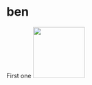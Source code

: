 # ben
First one
<img src="http://icons.iconarchive.com/icons/alecive/flatwoken/512/Apps-Google-Drive-Forms-icon.png" height="120"/>
